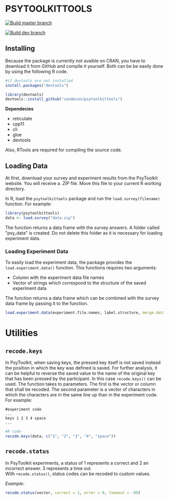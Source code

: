 # PSYTOOLKITTOOLS

[![Build master branch](https://github.com/condecon/psytoolkittools/actions/workflows/r_master.yml/badge.svg?branch=main)](https://github.com/condecon/psytoolkittools/actions/workflows/r_master.yml)

[![Build dev branch](https://github.com/condecon/psytoolkittools/actions/workflows/r_dev.yml/badge.svg?branch=dev)](https://github.com/condecon/psytoolkittools/actions/workflows/r_dev.yml)

## Installing 

Because the package is currently not avaible on CRAN, you have to download it from GitHub and compile it yourself.
Both can be be easily done by using the following R code.
```r
#if devtools are not installed
install.packages("devtools")

library(devtools)
devtools::install_github("condecon/psytoolkittools")
```

**Dependecies**
- reticulate
- cpp11
- cli
- glue
- devtools

Also, RTools are required for compiling the source code.

## Loading Data

At first, download your survey and experiment results from the
PsyToolkit website. You will receive a .ZIP file. Move this file to your
current R working directory.

In R, load the `psytoolkittools` package and run the `load.survey(filename)` function.
For example:
```r
library(psytoolkittools)
data <- load.survey("data.zip")
```
The function returns a data frame with the survey answers.
A folder called "psy_data" is created. Do not delete this folder as it is necessary for loading experiment data.

### Loading Experiment Data
To easily load the experiment data, the package provides the `load.experiment.data()` function.
This functions requires two arguments:
- Column with the experiment data file names
- Vector of strings which correspond to the structure of the saved experiment data

The function returns a data frame which can be combined with the survey data frame by passing it to the function.
```r
load.experiment.data(experiment.file.names, label.structure, merge.dataframe = surveydata)
```

# Utilities

## `recode.keys`
In PsyToolkit, when saving keys, the pressed key itself is not saved instead the position in which the key was defined is saved.
For further analysis, it can be helpful to reverse the saved value to the name of the original key that has been pressed by the participant.
In this case `recode.keys()` can be used.
The function takes to parameters. The first is the vector or column that shall be recoded. The second parameter is a vector of characters in which the characters are in the same line up than in the experiment code.
For example:
```
#experiment code
...
keys 1 2 3 4 space
...
```

```r
#R code
recode.keys(data, c("1", "2", "3", "4", "space"))
```
## `recode.status`

In PsyToolkit experiments, a status of 1 represents a correct and 2 an incorrect answer. 3 represents a time out.\
With `recode.status()`, status codes can be recoded to custom values.

*Example:*

```r
recode.status(vector, correct = 1, error = 0, timeout = -99)
```